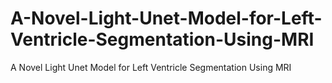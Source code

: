 # A-Novel-Light-Unet-Model-for-Left-Ventricle-Segmentation-Using-MRI
A Novel Light Unet Model for Left Ventricle Segmentation Using MRI

